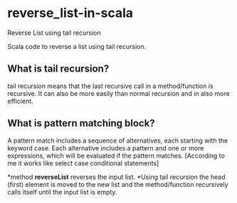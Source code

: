 # reverse_list-in-scala
Reverse List using tail recursion

Scala code to reverse a list using tail recursion.

## What is tail recursion? 


tail recursion means that the last recursive call in a method/function is recursive. It can also be more easily than normal recursion and in also more efficient.

## What is pattern matching block?


A pattern match includes a sequence of alternatives, each starting with the keyword case. Each alternative includes a pattern and one or more expressions, which will be evaluated if the pattern matches. [According to me it works like select case conditional statements]

*method **reverseList** reverses the input list.
*Using tail recursion the head (first) element is moved to the new list and the method/function recursively calls itself until the input list is empty.
